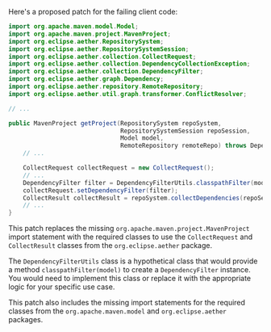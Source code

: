 Here's a proposed patch for the failing client code:
```java
import org.apache.maven.model.Model;
import org.apache.maven.project.MavenProject;
import org.eclipse.aether.RepositorySystem;
import org.eclipse.aether.RepositorySystemSession;
import org.eclipse.aether.collection.CollectRequest;
import org.eclipse.aether.collection.DependencyCollectionException;
import org.eclipse.aether.collection.DependencyFilter;
import org.eclipse.aether.graph.Dependency;
import org.eclipse.aether.repository.RemoteRepository;
import org.eclipse.aether.util.graph.transformer.ConflictResolver;

// ...

public MavenProject getProject(RepositorySystem repoSystem,
                               RepositorySystemSession repoSession,
                               Model model,
                               RemoteRepository remoteRepo) throws DependencyCollectionException {
    // ...

    CollectRequest collectRequest = new CollectRequest();
    // ...
    DependencyFilter filter = DependencyFilterUtils.classpathFilter(model);
    collectRequest.setDependencyFilter(filter);
    CollectResult collectResult = repoSystem.collectDependencies(repoSession, collectRequest);
    // ...
}
```
This patch replaces the missing `org.apache.maven.project.MavenProject` import statement with the required classes to use the `CollectRequest` and `CollectResult` classes from the `org.eclipse.aether` package.

The `DependencyFilterUtils` class is a hypothetical class that would provide a method `classpathFilter(model)` to create a `DependencyFilter` instance. You would need to implement this class or replace it with the appropriate logic for your specific use case.

This patch also includes the missing import statements for the required classes from the `org.apache.maven.model` and `org.eclipse.aether` packages.